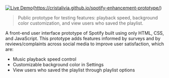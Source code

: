 [![Live Demo]([https://img.shields.io/badge/demo-live-green)](https://cristalivia.github.io/enhance_spotify_prototype/playlist/my-playlist-1.html)(https://cristalivia.github.io/spotify-enhancement-prototype/)
> Public prototype for testing features: playback speed, background color customization, and view users who saved the playlist.

A front-end user interface prototype of Spotify built using only HTML, CSS, and JavaScript. 
This prototype adds features informed by surveys and by reviews/complaints across social media to improve user satisfaction, which are:
- Music playback speed control
- Customizable background color in Settings
- View users who saved the playlist through playlist options
